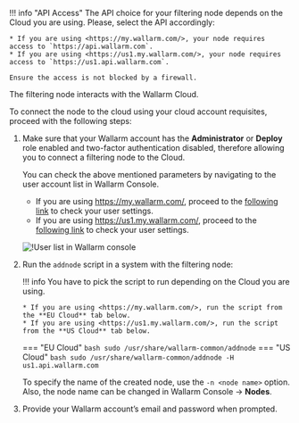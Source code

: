 [img-wl-console-users]:         ../images/check-users.png

[link-wl-console-us]:              https://us1.my.wallarm.com/
[link-wl-console-eu]:              https://my.wallarm.com/
[link-wl-console-users-us]:        https://us1.my.wallarm.com/settings/users
[link-wl-console-users-eu]:        https://my.wallarm.com/settings/users


!!! info "API Access"
    The API choice for your filtering node depends on the Cloud you are using. Please, select the API accordingly:
    
    * If you are using <https://my.wallarm.com/>, your node requires access to `https://api.wallarm.com`.
    * If you are using <https://us1.my.wallarm.com/>, your node requires access to `https://us1.api.wallarm.com`.
    
    Ensure the access is not blocked by a firewall.

The filtering node interacts with the Wallarm Cloud. 

To connect the node to the cloud using your cloud account requisites, proceed with the following steps:

1.  Make sure that your Wallarm account has the **Administrator** or **Deploy** role enabled and two-factor authentication disabled, therefore allowing you to connect a filtering node to the Cloud. 
     
    You can check the above mentioned parameters by navigating to the user account list in Wallarm Console.
    
    * If you are using <https://my.wallarm.com/>, proceed to the [following link][link-wl-console-users-eu] to check your user settings.
    * If you are using <https://us1.my.wallarm.com/>, proceed to the [following link][link-wl-console-users-us] to check your user settings.

    ![!User list in Wallarm console][img-wl-console-users]

2.  Run the `addnode` script in a system with the filtering node:
    
    !!! info
        You have to pick the script to run depending on the Cloud you are using.
    
        * If you are using <https://my.wallarm.com/>, run the script from the **EU Cloud** tab below.
        * If you are using <https://us1.my.wallarm.com/>, run the script from the **US Cloud** tab below.
    
    === "EU Cloud"
        ``` bash
        sudo /usr/share/wallarm-common/addnode
        ```
    === "US Cloud"
        ``` bash
        sudo /usr/share/wallarm-common/addnode -H us1.api.wallarm.com
        ```
    
    To specify the name of the created node, use the `-n <node name>` option. Also, the node name can be changed in Wallarm Console → **Nodes**.

3.  Provide your Wallarm account’s email and password when prompted.
